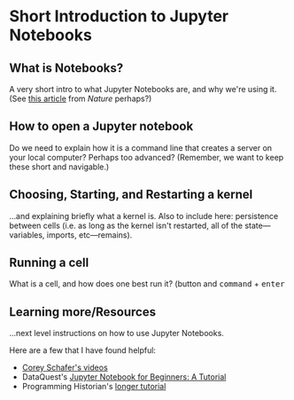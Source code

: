 # Short Introduction to Jupyter Notebooks

## What is Notebooks?

A very short intro to what Jupyter Notebooks are, and why we're using it. (See [this article](https://www.nature.com/articles/d41586-018-07196-1) from _Nature_ perhaps?)

## How to open a Jupyter notebook

Do we need to explain how it is a command line that creates a server on your local computer? Perhaps too advanced? (Remember, we want to keep these short and navigable.)

## Choosing, Starting, and Restarting a kernel

...and explaining briefly what a kernel is. Also to include here: persistence between cells (i.e. as long as the kernel isn't restarted, all of the state—variables, imports, etc—remains).

## Running a cell

What is a cell, and how does one best run it? (button and <kbd>command</kbd> + <kbd>enter</kbd>

## Learning more/Resources

...next level instructions on how to use Jupyter Notebooks.

Here are a few that I have found helpful:

- [Corey Schafer's videos](https://www.youtube.com/watch?v=HW29067qVWk)
- DataQuest's [Jupyter Notebook for Beginners: A Tutorial](https://www.dataquest.io/blog/jupyter-notebook-tutorial)
- Programming Historian's [longer tutorial](https://programminghistorian.org/en/lessons/jupyter-notebooks)
